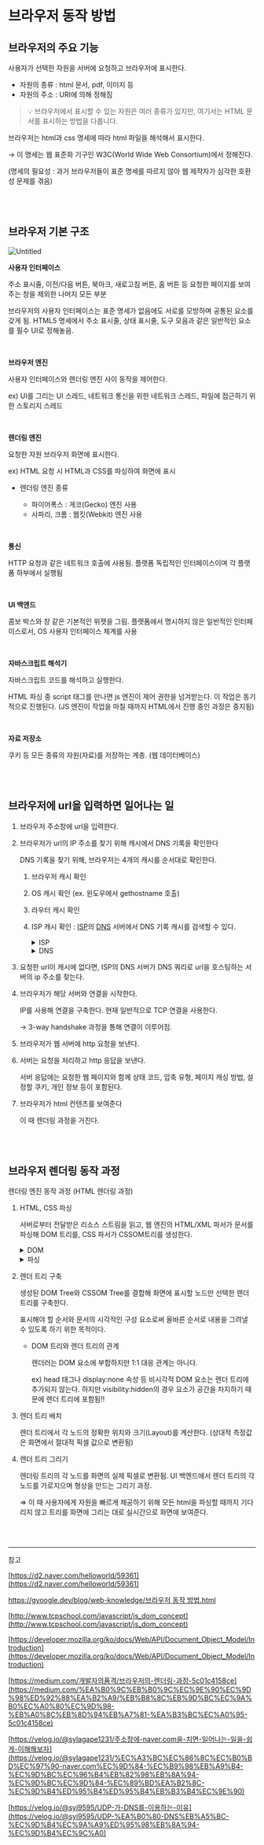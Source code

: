 # 브라우저 동작 방법

## 브라우저의 주요 기능

사용자가 선택한 자원을 서버에 요청하고 브라우저에 표시한다.

- 자원의 종류 : html 문서, pdf, 이미지 등
- 자원의 주소 : URI에 의해 정해짐


> 💡 브라우저에서 표시할 수 있는 자원은 여러 종류가 있지만, 여기서는 HTML 문서를 표시하는 방법을 다룹니다.


브라우저는 html과 css 명세에 따라 html 파일을 해석해서 표시한다.

→ 이 명세는 웹 표준화 기구인 W3C(World Wide Web Consortium)에서 정해진다.

(명세의 필요성 : 과거 브라우저들이 표준 명세를 따르지 않아 웹 제작자가 심각한 호환성 문제를 겪음)

<br>
<br>

## 브라우저 기본 구조

![Untitled](https://s3-us-west-2.amazonaws.com/secure.notion-static.com/1e750d59-b2d6-4e8c-93ec-1d85289314e6/Untitled.png)

**사용자 인터페이스**
    
주소 표시줄, 이전/다음 버튼, 북마크, 새로고침 버튼, 홈 버튼 등 요청한 페이지를 보여주는 창을 제외한 나머지 모든 부분
    
브라우저의 사용자 인터페이스는 표준 명세가 없음에도 서로를 모방하며 공통된 요소를 갖게 됨. HTML5 명세에서 주소 표시줄, 상태 표시줄, 도구 모음과 같은 일반적인 요소를 필수 UI로 정해놓음.

<br>
    
**브라우저 엔진**
    
사용자 인터페이스와 렌더링 엔진 사이 동작을 제어한다.
    
ex) UI를 그리는 UI 스레드, 네트워크 통신을 위한 네트워크 스레드, 파일에 접근하기 위한 스토리지 스레드 
    
<br>

**렌더링 엔진**
    
요청한 자원 브라우저 화면에 표시한다.
    
ex) HTML 요청 시 HTML과 CSS를 파싱하여 화면에 표시
    
- 렌더링 엔진 종류
    
    - 파이어폭스 : 게코(Gecko) 엔진 사용
    - 사파리, 크롬 : 웹킷(Webkit) 엔진 사용
    
<br>

**통신**
    
HTTP 요청과 같은 네트워크 호출에 사용됨. 플랫폼 독립적인 인터페이스이며 각 플랫폼 하부에서 실행됨

<br>

**UI 백엔드**
    
콤보 박스와 창 같은 기본적인 위젯을 그림. 플랫폼에서 명시하지 않은 일반적인 인터페이스로서, OS 사용자 인터페이스 체계를 사용

<br>
    
**자바스크립트 해석기**
    
자바스크립트 코드를 해석하고 실행한다.
    
HTML 파싱 중 script 태그를 만나면 js 엔진이 제어 권한을 넘겨받는다. 이 작업은 동기적으로 진행된다. (JS 엔진이 작업을 마칠 때까지 HTML에서 진행 중인 과정은 중지됨)

<br>
    
**자료 저장소**
    
쿠키 등 모든 종류의 자원(자료)를 저장하는 계층. (웹 데이터베이스)

<br>
<br>

## 브라우저에 url을 입력하면 일어나는 일

1. 브라우저 주소창에 url을 입력한다.
2. 브라우저가 url의 IP 주소를 찾기 위해 캐시에서 DNS 기록을 확인한다
    
    DNS 기록을 찾기 위해, 브라우저는 4개의 캐시를 순서대로 확인한다.
    
    1. 브라우저 캐시 확인
    2. OS 캐시 확인 (ex. 윈도우에서 gethostname 호출)
    3. 라우터 캐시 확인
    4. ISP 캐시 확인 : <u>ISP</u>의 <u>DNS</u> 서버에서 DNS 기록 캐시를 검색할 수 있다.
        <details><summary>ISP</summary>
        Internet Service Provider의 약자로, 인터넷에 접속하는 수단을 제공하는 주체이다.
        ex) KT, SKT, LG U+ 등의 통신 회사
        
        </details> 
        <details><summary>DNS</summary>
        Domain Name System의 약자로, 웹사이트의 IP 주소와 도메인 주소를 연결하는 시스템.

        <br>
        <br>

        - UDP를 사용한다.
            신뢰성보다 빠른 속도가 중요하고, 많은 클라이언트를 수용해야 함. 또한 연결 설정에 비용을 들이거나 연결 상태를 유지할 필요가 없어 udp를 사용함.
        <br>

        - DNS Lookup : DNS 서버에서 인터넷 도메인 이름을 사용해 인터넷 주소를 알아내는 과정

        </details> 
    
3. 요청한 url이 캐시에 없다면, ISP의 DNS 서버가 DNS 쿼리로 url을 호스팅하는 서버의 ip 주소를 찾는다.
4. 브라우저가 해당 서버와 연결을 시작한다.
    
    IP를 사용해 연결을 구축한다. 현재 일반적으로 TCP 연결을 사용한다.
    
    → 3-way handshake 과정을 통해 연결이 이루어짐.
    
    
5. 브라우저가 웹 서버에 http 요청을 보낸다.
    
6. 서버는 요청을 처리하고 http 응답을 보낸다.
    
    서버 응답에는 요청한 웹 페이지와 함께 상태 코드, 압축 유형, 페이지 캐싱 방법, 설정할 쿠키, 개인 정보 등이 포함된다.
    
7. 브라우저가 html 컨텐츠를 보여준다
    
    이 때 렌더링 과정을 거친다.

<br>
<br>  

## 브라우저 렌더링 동작 과정

렌더링 엔진 동작 과정 (HTML 렌더링 과정)

1. HTML, CSS 파싱
    
    서버로부터 전달받은 리소스 스트림을 읽고, 웹 엔진의 HTML/XML 파서가 문서를 파싱해 DOM 트리를, CSS 파서가 CSSOM트리를 생성한다.
    
    <details><summary>DOM</summary>
    웹 브라우저가 html 페이지를 인식하는 방식.

    Document Object Model의 약자로, XML이나 HTML 문서에 접근하기 위한 일종의 인터페이스이다. 이 객체 모델은 문서 내의 모든 요소를 정의하고 각각의 요소에 접근하는 방법을 제공한다. 
        
    ⇒ 프로그래밍 언어가 DOM 구조에 접근할 수 있는 방법을 제공해 문서 구조, 스타일, 내용 등을 변경할 수 있게 도움.
        
    Tree 계층 구조로 표현된다. (DOM Tree)
    </details>
        
    <details><summary>파싱</summary>
    브라우저가 코드를 이해하고 사용할 수 있는 구조로 변환하는 것. 어휘 분석과 구문 분석 과정을 거쳐 파싱 트리를 구축한다.
        
    ⇒ 서버로부터 받은 문서를 브라우저가 이해하고 쉽게 사용할 수 있는 DOM 트리구조로 변환시킨다.
    </details>
    
    
2. 렌더 트리 구축
    
    생성된 DOM Tree와 CSSOM Tree를 결합해 화면에 표시할 노드만 선택한 렌더 트리를 구축한다. 
    
    표시해야 할 순서와 문서의 시각적인 구성 요소로써 올바른 순서로 내용을 그려낼 수 있도록 하기 위한 목적이다.
    
    - DOM 트리와 렌더 트리의 관계
        
        렌더러는 DOM 요소에 부합하지만 1:1 대응 관계는 아니다.
        
        ex) head 태그나 display:none 속성 등 비시각적 DOM 요소는 렌더 트리에 추가되지 않는다. 하지만 visibility:hidden의 경우 요소가 공간을 차지하기 때문에 렌더 트리에 포함됨!!
        
    
3. 렌더 트리 배치
    
    렌더 트리에서 각 노드의 정확한 위치와 크기(Layout)를 계산한다. (상대적 측정값은 화면에서 절대적 픽셀 값으로 변환됨)
    
4. 렌더 트리 그리기
    
    렌더링 트리의 각 노드를 화면의 실제 픽셀로 변환됨. UI 백엔드에서 렌더 트리의 각 노드를 가로지으며 형상을 만드는 그리기 과정.
    
    ⇒ 이 때 사용자에게 자원을 빠르게 제공하기 위해 모든 html을 파싱할 때까지 기다리지 않고 트리를 화면에 그리는 대로 실시간으로 화면에 보여준다.

<br>
<br>    

---

참고

[https://d2.naver.com/helloworld/59361](https://d2.naver.com/helloworld/59361)

[https://gyoogle.dev/blog/web-knowledge/브라우저 동작 방법.html](https://gyoogle.dev/blog/web-knowledge/%EB%B8%8C%EB%9D%BC%EC%9A%B0%EC%A0%80%20%EB%8F%99%EC%9E%91%20%EB%B0%A9%EB%B2%95.html)

[http://www.tcpschool.com/javascript/js_dom_concept](http://www.tcpschool.com/javascript/js_dom_concept)

[https://developer.mozilla.org/ko/docs/Web/API/Document_Object_Model/Introduction](https://developer.mozilla.org/ko/docs/Web/API/Document_Object_Model/Introduction)

[https://medium.com/개발자의품격/브라우저의-렌더링-과정-5c01c4158ce](https://medium.com/%EA%B0%9C%EB%B0%9C%EC%9E%90%EC%9D%98%ED%92%88%EA%B2%A9/%EB%B8%8C%EB%9D%BC%EC%9A%B0%EC%A0%80%EC%9D%98-%EB%A0%8C%EB%8D%94%EB%A7%81-%EA%B3%BC%EC%A0%95-5c01c4158ce)

[https://velog.io/@sylagape1231/주소창에-naver.com을-치면-일어나는-일을-쉽게-이해해보자](https://velog.io/@sylagape1231/%EC%A3%BC%EC%86%8C%EC%B0%BD%EC%97%90-naver.com%EC%9D%84-%EC%B9%98%EB%A9%B4-%EC%9D%BC%EC%96%B4%EB%82%98%EB%8A%94-%EC%9D%BC%EC%9D%84-%EC%89%BD%EA%B2%8C-%EC%9D%B4%ED%95%B4%ED%95%B4%EB%B3%B4%EC%9E%90)

[https://velog.io/@syi9595/UDP-가-DNS를-이용하는-이유](https://velog.io/@syi9595/UDP-%EA%B0%80-DNS%EB%A5%BC-%EC%9D%B4%EC%9A%A9%ED%95%98%EB%8A%94-%EC%9D%B4%EC%9C%A0)
